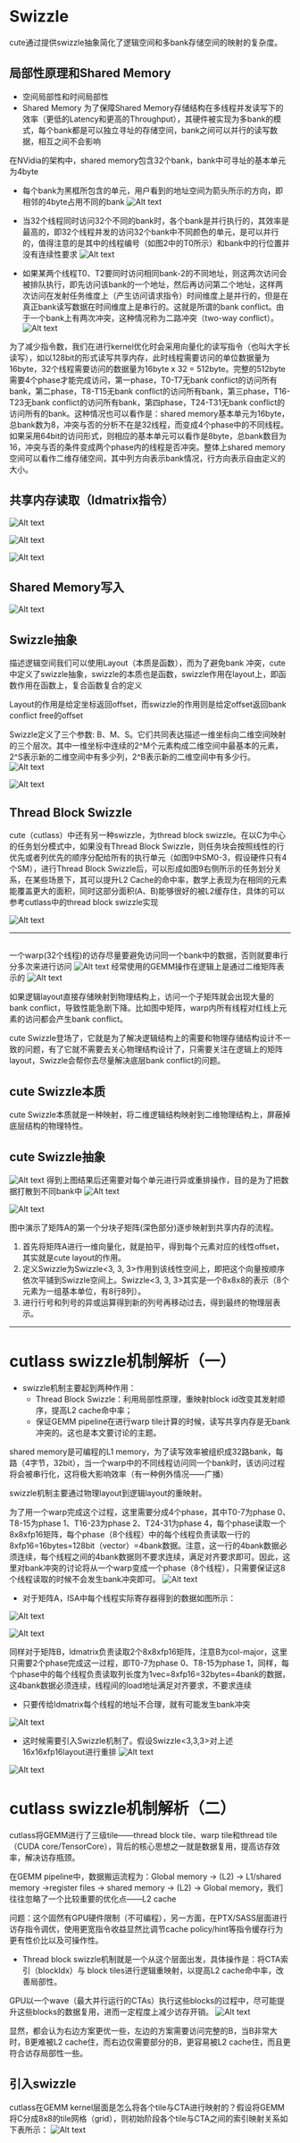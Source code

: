 

# Swizzle

cute通过提供swizzle抽象简化了逻辑空间和多bank存储空间的映射的复杂度。


## 局部性原理和Shared Memory
* 空间局部性和时间局部性
* Shared Memory
为了保障Shared Memory存储结构在多线程并发读写下的效率（更低的Latency和更高的Throughput），其硬件被实现为多bank的模式，每个bank都是可以独立寻址的存储空间，bank之间可以并行的读写数据，相互之间不会影响

在NVidia的架构中，shared memory包含32个bank，bank中可寻址的基本单元为4byte

* 每个bank为黑框所包含的单元，用户看到的地址空间为箭头所示的方向，即相邻的4byte占用不同的bank
![Alt text](../../img/cutlass-cute-nccl-cuda/cute/image-swizzle-1.png)

* 当32个线程同时访问32个不同的bank时，各个bank是并行执行的，其效率是最高的，即32个线程并发的访问32个bank中不同颜色的单元，是可以并行的，值得注意的是其中的线程编号（如图2中的T0所示）和bank中的行位置并没有连续性要求
![Alt text](../../img/cutlass-cute-nccl-cuda/cute/image-swizzle-2.png)

* 如果某两个线程T0、T2要同时访问相同bank-2的不同地址，则这两次访问会被排队执行，即先访问该bank的一个地址，然后再访问第二个地址，这样两次访问在发射任务维度上（产生访问请求指令）时间维度上是并行的，但是在真正bank读写数据在时间维度上是串行的。这就是所谓的bank conflict。由于一个bank上有两次冲突，这种情况称为二路冲突（two-way conflict）。
![Alt text](../../img/cutlass-cute-nccl-cuda/cute/image-swizzle-3.png)


为了减少指令数，我们在进行kernel优化时会采用向量化的读写指令（也叫大字长读写），如以128bit的形式读写共享内存，此时线程需要访问的单位数据量为16byte，32个线程需要访问的数据量为16byte x 32 = 512byte。完整的512byte需要4个phase才能完成访问，第一phase，T0-T7无bank conflict的访问所有bank，第二phase，T8-T15无bank conflict的访问所有bank，第三phase，T16-T23无bank conflict的访问所有bank，第四phase，T24-T31无bank conflict的访问所有的bank。这种情况也可以看作是：shared memory基本单元为16byte，总bank数为8，冲突与否的分析不在是32线程，而变成4个phase中的不同线程。如果采用64bit的访问形式，则相应的基本单元可以看作是8byte，总bank数目为16，冲突与否的条件变成两个phase内的线程是否冲突。整体上shared memory空间可以看作二维存储空间，其中列方向表示bank情况，行方向表示自由定义的大小。


## 共享内存读取（ldmatrix指令）


![Alt text](../../img/cutlass-cute-nccl-cuda/cute/image-swizzle-4.png)

![Alt text](../../img/cutlass-cute-nccl-cuda/cute/image-swizzle-5.png)

![Alt text](../../img/cutlass-cute-nccl-cuda/cute/image-swizzle-6.png)



## Shared Memory写入

![Alt text](../../img/cutlass-cute-nccl-cuda/cute/image-swizzle-7.png)


## Swizzle抽象

描述逻辑空间我们可以使用Layout（本质是函数），而为了避免bank 冲突，cute中定义了swizzle抽象，swizzle的本质也是函数，swizzle作用在layout上，即函数作用在函数上，复合函数复合的定义

Layout的作用是给定坐标返回offset，而swizzle的作用则是给定offset返回bank conflict free的offset

Swizzle定义了三个参数: B、M、S。它们共同表达描述一维坐标向二维空间映射的三个层次。其中一维坐标中连续的2^M个元素构成二维空间中最基本的元素，2^S表示新的二维空间中有多少列，2^B表示新的二维空间中有多少行。
![Alt text](../../img/cutlass-cute-nccl-cuda/cute/image-swizzle-8.png)

![Alt text](../../img/cutlass-cute-nccl-cuda/cute/image-swizzle-9.png)

## Thread Block Swizzle

cute（cutlass）中还有另一种swizzle，为thread block swizzle。在以C为中心的任务划分模式中，如果没有Thread Block Swizzle，则任务块会按照线性的行优先或者列优先的顺序分配给所有的执行单元（如图9中SM0-3，假设硬件只有4个SM），进行Thread Block Swizzle后，可以形成如图9右侧所示的任务划分关系，在某些场景下，其可以提升L2 Cache的命中率，数学上表现为在相同的元素能覆盖更大的面积，同时这部分面积(A、B)能够很好的被L2缓存住，具体的可以参考cutlass中的thread block swizzle实现

![Alt text](../../img/cutlass-cute-nccl-cuda/cute/image-swizzle-10.png)



---

## 

一个warp(32个线程)的访存尽量要避免访问同一个bank中的数据，否则就要串行分多次来进行访问
![Alt text](../../img/cutlass-cute-nccl-cuda/cute/image-swizzle-11.png)
经常使用的GEMM操作在逻辑上是通过二维矩阵表示的
![Alt text](../../img/cutlass-cute-nccl-cuda/cute/image-swizzle-12.png)

如果逻辑layout直接存储映射到物理结构上，访问一个子矩阵就会出现大量的bank conflict，导致性能急剧下降。比如图中矩阵，warp内所有线程对红线上元素的访问都会产生bank conflict。

cute Swizzle登场了，它就是为了解决逻辑结构上的需要和物理存储结构设计不一致的问题，有了它就不需要去关心物理结构设计了，只需要关注在逻辑上的矩阵layout，Swizzle会帮你去尽量解决底层bank conflict的问题。

## cute Swizzle本质
cute Swizzle本质就是一种映射，将二维逻辑结构映射到二维物理结构上，屏蔽掉底层结构的物理特性。

## cute Swizzle抽象
![Alt text](../../img/cutlass-cute-nccl-cuda/cute/image-swizzle-13.png)
得到上图结果后还需要对每个单元进行异或重排操作，目的是为了把数据打散到不同bank中
![Alt text](../../img/cutlass-cute-nccl-cuda/cute/image-swizzle-14.png)

![Alt text](../../img/cutlass-cute-nccl-cuda/cute/image-swizzle-15.png)

图中演示了矩阵A的第一个分块子矩阵(深色部分)逐步映射到共享内存的流程。
1. 首先将矩阵A进行一维向量化，就是拍平，得到每个元素对应的线性offset，其实就是cute layout的作用。
2. 定义Swizzle为Swizzle<3, 3, 3>作用到该线性空间上，即把这个向量按顺序依次平铺到Swizzle空间上。Swizzle<3, 3, 3>其实是一个8x8x8的表示（8个元素为一组基本单位，有8行8列）。
3. 进行行号和列号的异或运算得到新的列号再移动过去，得到最终的物理层表示。


---
# cutlass swizzle机制解析（一）

* swizzle机制主要起到两种作用：
  * Thread Block Swizzle：利用局部性原理，重映射block id改变其发射顺序，提高L2 cache命中率；
  * 保证GEMM pipeline在进行warp tile计算的时候，读写共享内存是无bank冲突的。这也是本文要讨论的主题。

shared memory是可编程的L1 memory，为了读写效率被组织成32路bank，每路（4字节，32bit），当一个warp中的不同线程访问同一个bank时，该访问过程将会被串行化，这将极大影响效率（有一种例外情况——广播）

swizzle机制主要通过物理layout到逻辑layout的重映射。

为了用一个warp完成这个过程，这里需要分成4个phase，其中T0-7为phase 0、T8-15为phase 1、T16-23为phase 2、T24-31为phase 4，每个phase读取一个8x8xfp16矩阵，每个phase（8个线程）中的每个线程负责读取一行的8xfp16=16bytes=128bit（vector）=4bank数据。注意，这一行的4bank数据必须连续，每个线程之间的4bank数据则不要求连续，满足对齐要求即可。因此，这里对bank冲突的讨论将从一个warp变成一个phase（8个线程），只需要保证这8个线程读取的时候不会发生bank冲突即可。
![Alt text](../../img/cutlass-cute-nccl-cuda/cute/image-swizzle-16.png)

* 对于矩阵A，ISA中每个线程实际寄存器得到的数据如图所示：

![Alt text](../../img/cutlass-cute-nccl-cuda/cute/image-swizzle-17.png)

![Alt text](../../img/cutlass-cute-nccl-cuda/cute/image-swizzle-18.png)

同样对于矩阵B，ldmatrix负责读取2个8x8xfp16矩阵，注意B为col-major，这里只需要2个phase完成这一过程，即T0-7为phase 0、T8-15为phase 1，同样，每个phase中的每个线程负责读取列长度为1vec=8xfp16=32bytes=4bank的数据，这4bank数据必须连续，线程间的load地址满足对齐要求，不要求连续

* 只要传给ldmatrix每个线程的地址不合理，就有可能发生bank冲突

![Alt text](../../img/cutlass-cute-nccl-cuda/cute/image-swizzle-19.png)

* 这时候需要引入Swizzle机制了。假设Swizzle<3,3,3>对上述16x16xfp16layout进行重排
![Alt text](../../img/cutlass-cute-nccl-cuda/cute/image-swizzle-20.png)

![Alt text](../../img/cutlass-cute-nccl-cuda/cute/image-swizzle-21.png)


# cutlass swizzle机制解析（二）
cutlass将GEMM进行了三级tile——thread block tile、warp tile和thread tile（CUDA core/TensorCore），背后的核心思想之一就是数据复用，提高访存效率，解决访存瓶颈。

在GEMM pipeline中，数据搬运流程为：Global memory -> (L2) -> L1/shared memory ->register files -> shared memory -> (L2) -> Global memory，我们往往忽略了一个比较重要的优化点——L2 cache

问题：这个固然有GPU硬件限制（不可编程），另一方面，在PTX/SASS层面进行访存指令调优，使用更宽指令收益显然比调节cache policy/hint等指令缓存行为更有性价比以及可操作性。

* Thread block swizzle机制就是一个从这个层面出发，具体操作是：将CTA索引（blockIdx）与 block tiles进行逻辑重映射，以提高L2 cache命中率，改善局部性。

GPU以一个wave（最大并行运行的CTAs）执行这些blocks的过程中，尽可能提升这些blocks的数据复用，进而一定程度上减少访存开销。
![Alt text](../../img/cutlass-cute-nccl-cuda/cute/image-swizzle-22.png)

显然，都会认为右边方案更优一些，左边的方案需要访问完整的B，当B非常大时，B更难被L2 cache住，而右边仅需要部分的B，更容易被L2 cache住，而且更符合访存局部性一些。

## 引入swizzle

cutlass在GEMM kernel层面是怎么将各个tile与CTA进行映射的？假设将GEMM将C分成8x8的tile网格（grid），则初始阶段各个tile与CTA之间的索引映射关系如下表所示：
![Alt text](../../img/cutlass-cute-nccl-cuda/cute/image-swizzle-23.png)






